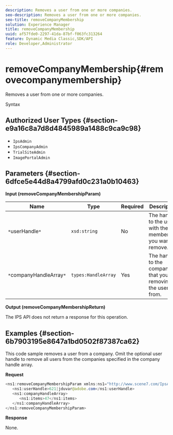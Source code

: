 ```yaml
---
description: Removes a user from one or more companies.
seo-description: Removes a user from one or more companies.
seo-title: removeCompanyMembership
solution: Experience Manager
title: removeCompanyMembership
uuid: af57fde0-2297-41da-87bf-f063fc313264
feature: Dynamic Media Classic,SDK/API
role: Developer,Administrator
---
```


# removeCompanyMembership{#removecompanymembership}

Removes a user from one or more companies.

 Syntax 

## Authorized User Types {#section-e9a16c8a7d8d4845989a1488c9ca9c98}

* `IpsAdmin` 
* `IpsCompanyAdmin` 
* `TrialSiteAdmin` 
* `ImagePortalAdmin`

## Parameters {#section-6dfce5e44d8a4799afd0c231a0b10463}

**Input (removeCompanyMembershipParam)** 

|  Name  | Type  | Required  | Description  |
|---|---|---|---|
|  `*`userHandle`*`  | `xsd:string`  | No  | The handle to the user with the membership you want to remove.  |
|  `*`companyHandleArray`*`  | `types:HandleArray`  | Yes  | The handle to the company that you're removing the user from.  |

**Output (removeCompanyMembershipReturn)**

The IPS API does not return a response for this operation.

## Examples {#section-6b7903195e8647a1bd0502f87387ca62}

This code sample removes a user from a company. Omit the optional user handle to remove all users from the companies specified in the company handle array.

**Request** 

```java
<ns1:removeCompanyMembershipParam xmlns:ns1="http://www.scene7.com/IpsApi/xsd">
   <ns1:userHandle>621|jduvar@adobe.com</ns1:userHandle>
   <ns1:companyHandleArray>
      <ns1:items>47</ns1:items>
   </ns1:companyHandleArray>
</ns1:removeCompanyMembershipParam>
```

**Response**

None. 
